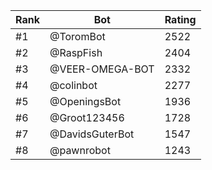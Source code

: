 Rank|Bot|Rating
---|---|---
#1|@ToromBot|2522
#2|@RaspFish|2404
#3|@VEER-OMEGA-BOT|2332
#4|@colinbot|2277
#5|@OpeningsBot|1936
#6|@Groot123456|1728
#7|@DavidsGuterBot|1547
#8|@pawnrobot|1243
